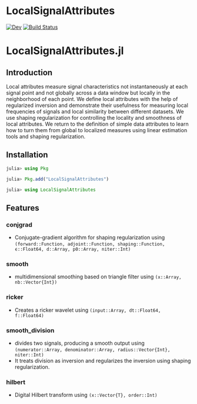 # LocalSignalAttributes

[![Dev](https://img.shields.io/badge/docs-dev-blue.svg)](https://arohatgi29.github.io/LocalSignalAttributes.jl/dev/)
[![Build Status](https://github.com/arohatgi29/LocalSignalAttributes.jl/actions/workflows/CI.yml/badge.svg?branch=main)](https://github.com/arohatgi29/LocalSignalAttributes.jl/actions/workflows/RunTest.yml?query=branch%3Amain)


# LocalSignalAttributes.jl

## Introduction
Local attributes measure signal characteristics not instantaneously at each signal point and not globally across a data window but locally in the neighborhood of each point. We define local attributes with the help of regularized inversion and demonstrate their usefulness for measuring local frequencies of signals and local similarity between different datasets. We use shaping regularization for controlling the locality and smoothness of local attributes. We return to the definition of simple data attributes to learn how to turn them from global to localized measures using linear estimation tools and shaping regularization.


## Installation

```julia
julia> using Pkg

julia> Pkg.add("LocalSignalAttributes")

julia> using LocalSignalAttributes
```


## Features

### conjgrad

- Conjugate-gradient algorithm for shaping regularization using `(forward::Function, adjoint::Function, shaping::Function, ϵ::Float64, d::Array, p0::Array, niter::Int)`

### smooth

- multidimensional smoothing based on triangle filter using `(x::Array, nb::Vector{Int})`


### ricker

- Creates a ricker wavelet using `(input::Array, dt::Float64, f::Float64)`

### smooth_division

- divides two signals, producing a smooth output using `(numerator::Array, denominator::Array, radius::Vector{Int}, niter::Int)`
- It treats division as inversion and regularizes the inversion using shaping regularization. 

### hilbert

- Digital Hilbert transform using  `(x::Vector{T}, order::Int)`

